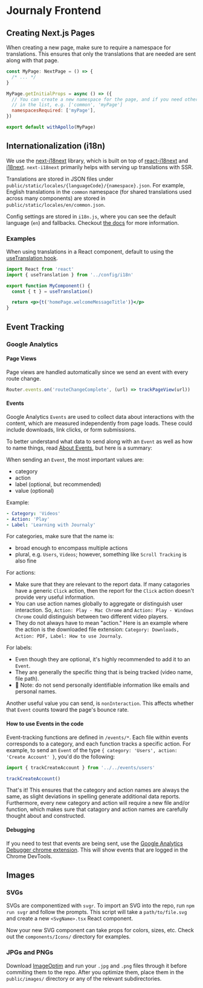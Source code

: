# Journaly Frontend

## Creating Next.js Pages

When creating a new page, make sure to require a namespace for translations. This ensures that only the translations that are needed are sent along with that page.

```jsx
const MyPage: NextPage = () => {
  /* ... */
}

MyPage.getInitialProps = async () => ({
  // You can create a new namespace for the page, and if you need other ones, just include them
  // in the list, e.g. ['common', 'myPage']
  namespacesRequired: ['myPage'],
})

export default withApollo(MyPage)
```

## Internationalization (i18n)

We use the [next-i18next](https://github.com/isaachinman/next-i18next) library, which is built on top of [react-i18next](https://react.i18next.com/) and [i18next](https://www.i18next.com/).
`next-i18next` primarily helps with serving up translations with SSR.

Translations are stored in JSON files under `public/static/locales/{languageCode}/{namespace}.json`. For example, English translations in the `common` namespace (for shared translations used across many components) are stored in `public/static/locales/en/common.json`.

Config settings are stored in `i18n.js`, where you can see the default language (`en`) and fallbacks. Checkout [the docs](https://github.com/isaachinman/next-i18next#options) for more information.

### Examples

When using translations in a React component, default to using the [useTranslation hook](https://react.i18next.com/latest/usetranslation-hook).

```jsx
import React from 'react'
import { useTranslation } from '../config/i18n'

export function MyComponent() {
  const { t } = useTranslation()

  return <p>{t('homePage.welcomeMessageTitle')}</p>
}
```

## Event Tracking

### Google Analytics

#### Page Views

Page views are handled automatically since we send an event with every route change.

```js
Router.events.on('routeChangeComplete', (url) => trackPageView(url))
```

#### Events

Google Analytics `Events` are used to collect data about interactions with the content, which are measured independently from page loads. These could include downloads, link clicks, or form submissions.

To better understand what data to send along with an `Event` as well as how to name things, read [About Events](https://support.google.com/analytics/answer/1033068), but here is a summary:

When sending an `Event`, the most important values are:

- category
- action
- label (optional, but recommended)
- value (optional)

Example:

```yaml
- Category: 'Videos'
- Action: 'Play'
- Label: 'Learning with Journaly'
```

For categories, make sure that the name is:

- broad enough to encompass multiple actions
- plural, e.g. `Users`, `Videos`; however, something like `Scroll Tracking` is also fine

For actions:

- Make sure that they are relevant to the report data. If many catagories have a generic `Click` action, then the report for the `Click` action doesn't provide very useful information.
- You can use action names globally to aggregate or distinguish user interaction. So, `Action: Play - Mac Chrome` and `Action: Play - Windows Chrome` could distinguish between two different video players.
- They do not always have to mean "action." Here is an example where the action is the downloaded file extension: `Category: Downloads, Action: PDF, Label: How to use Journaly`.

For labels:

- Even though they are optional, it's highly recommended to add it to an `Event`.
- They are generally the specific thing that is being tracked (video name, file path).
- 🚨 Note: do not send personally identifiable information like emails and personal names.

Another useful value you can send, is `nonInteraction`. This affects whether that `Event` counts toward the page's bounce rate.

#### How to use Events in the code

Event-tracking functions are defined in `/events/*`. Each file within events corresponds to a category, and each function tracks a specific action.
For example, to send an `Event` of the type `{ category: 'Users', action: 'Create Account' }`, you'd do the following:

```js
import { trackCreateAccount } from '../../events/users'

trackCreateAccount()
```

That's it! This ensures that the category and action names are always the same, as slight deviations in spelling generate additional data reports. Furthermore, every new category and action will require a new file and/or function, which makes sure that catagory and action names are carefully thought about and constructed.

#### Debugging

If you need to test that events are being sent, use the [Google Analytics Debugger chrome extension](https://chrome.google.com/webstore/detail/google-analytics-debugger/jnkmfdileelhofjcijamephohjechhna). This will show events that are logged in the Chrome DevTools.

## Images

### SVGs

SVGs are componentized with `svgr`. To import an SVG into the repo, run `npm run svgr` and follow the prompts. This script will take a `path/to/file.svg` and create a new `<SvgName>.tsx` React component.

Now your new SVG component can take props for colors, sizes, etc. Check out the `components/Icons/` directory for examples.

### JPGs and PNGs

Download [ImageOptim](https://imageoptim.com/mac) and run your `.jpg` and `.png` files through it before commiting them to the repo. After you optimize them, place them in the `public/images/` directory or any of the relevant subdirectories.
